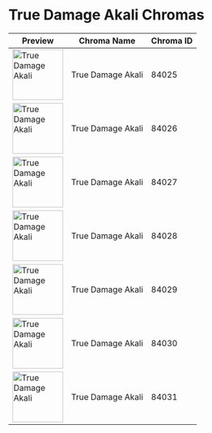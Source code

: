 # True Damage Akali Chromas

| Preview | Chroma Name | Chroma ID |
|---|---|---|
| <img src='https://raw.communitydragon.org/latest/plugins/rcp-be-lol-game-data/global/default/v1/champion-chroma-images/84/84025.png' alt='True Damage Akali' width='100'> | True Damage Akali | 84025 |
| <img src='https://raw.communitydragon.org/latest/plugins/rcp-be-lol-game-data/global/default/v1/champion-chroma-images/84/84026.png' alt='True Damage Akali' width='100'> | True Damage Akali | 84026 |
| <img src='https://raw.communitydragon.org/latest/plugins/rcp-be-lol-game-data/global/default/v1/champion-chroma-images/84/84027.png' alt='True Damage Akali' width='100'> | True Damage Akali | 84027 |
| <img src='https://raw.communitydragon.org/latest/plugins/rcp-be-lol-game-data/global/default/v1/champion-chroma-images/84/84028.png' alt='True Damage Akali' width='100'> | True Damage Akali | 84028 |
| <img src='https://raw.communitydragon.org/latest/plugins/rcp-be-lol-game-data/global/default/v1/champion-chroma-images/84/84029.png' alt='True Damage Akali' width='100'> | True Damage Akali | 84029 |
| <img src='https://raw.communitydragon.org/latest/plugins/rcp-be-lol-game-data/global/default/v1/champion-chroma-images/84/84030.png' alt='True Damage Akali' width='100'> | True Damage Akali | 84030 |
| <img src='https://raw.communitydragon.org/latest/plugins/rcp-be-lol-game-data/global/default/v1/champion-chroma-images/84/84031.png' alt='True Damage Akali' width='100'> | True Damage Akali | 84031 |
